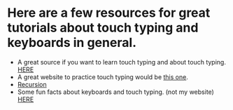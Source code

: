 # Here are a few resources for great tutorials about touch typing and keyboards in general.

- A great source if you want to learn touch typing and about touch typing. [HERE](https://en.wikipedia.org/wiki/Touch_typing) 
- A great website to practice touch typing would be [this one](https://king-typer.herokuapp.com/). 
- [Recursion](https://github.com/Vyctor661/king-typer/blob/docs/docs/tutorials/touch-typing.md)
- Some fun facts about keyboards and touch typing. (not my website) [HERE](https://keyshorts.com/blogs/blog/41838657-31-weird-fun-facts-about-computer-keyboards-you-didnt-know-about)

